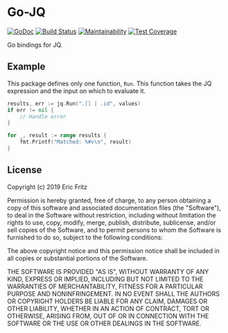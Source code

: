# Go-JQ

[![GoDoc](https://godoc.org/github.com/efritz/go-jq?status.svg)](https://godoc.org/github.com/efritz/go-jq)
[![Build Status](https://secure.travis-ci.org/efritz/go-jq.png)](http://travis-ci.org/efritz/go-jq)
[![Maintainability](https://api.codeclimate.com/v1/badges/4fa60f52b12fb6763983/maintainability)](https://codeclimate.com/github/efritz/go-jq/maintainability)
[![Test Coverage](https://api.codeclimate.com/v1/badges/4fa60f52b12fb6763983/test_coverage)](https://codeclimate.com/github/efritz/go-jq/test_coverage)

Go bindings for JQ.

## Example

This package defines only one function, `Run`. This function takes the JQ
expression and the input on which to evaluate it.

```go
results, err := jq.Run(".[] | .id", values)
if err != nil {
    // Handle error
}

for _, result := range results {
    fmt.Printf("Matched: %#v\n", result)
}
```

## License

Copyright (c) 2019 Eric Fritz

Permission is hereby granted, free of charge, to any person obtaining a copy
of this software and associated documentation files (the "Software"), to deal
in the Software without restriction, including without limitation the rights
to use, copy, modify, merge, publish, distribute, sublicense, and/or sell
copies of the Software, and to permit persons to whom the Software is
furnished to do so, subject to the following conditions:

The above copyright notice and this permission notice shall be included in
all copies or substantial portions of the Software.

THE SOFTWARE IS PROVIDED "AS IS", WITHOUT WARRANTY OF ANY KIND, EXPRESS OR
IMPLIED, INCLUDING BUT NOT LIMITED TO THE WARRANTIES OF MERCHANTABILITY,
FITNESS FOR A PARTICULAR PURPOSE AND NONINFRINGEMENT. IN NO EVENT SHALL THE
AUTHORS OR COPYRIGHT HOLDERS BE LIABLE FOR ANY CLAIM, DAMAGES OR OTHER
LIABILITY, WHETHER IN AN ACTION OF CONTRACT, TORT OR OTHERWISE, ARISING FROM,
OUT OF OR IN CONNECTION WITH THE SOFTWARE OR THE USE OR OTHER DEALINGS IN
THE SOFTWARE.
